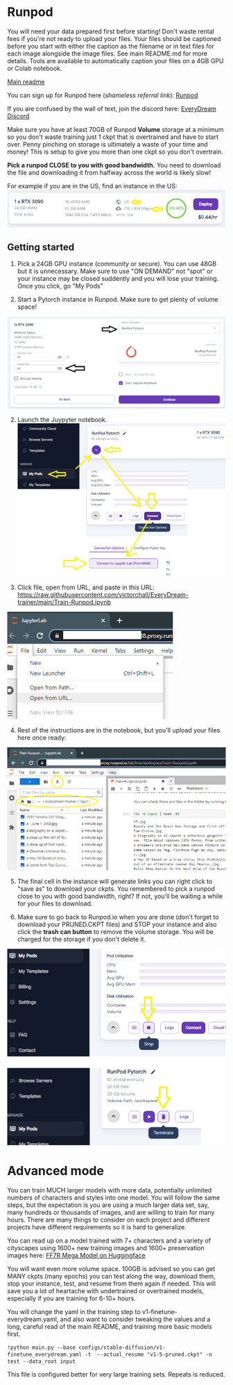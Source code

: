 # Runpod

You will need your data prepared first before starting!  Don't waste rental fees if you're not ready to upload your files.  Your files should be captioned before you start with either the caption as the filename or in text files for each image alongside the image files.  See main README.md for more details. Tools are available to automatically caption your files on a 4GB GPU or Colab notebook.

[Main readme](https://github.com/victorchall/EveryDream-trainer/blob/main/README.md)

You can sign up for Runpod here (*shameless referral link*): [Runpod](https://runpod.io?ref=oko38cd0)

If you are confused by the wall of text, join the discord here: [EveryDream Discord](https://discord.gg/uheqxU6sXN)

Make sure you have at least 70GB of Runpod **Volume** storage at a minimum so you don't waste training just 1 ckpt that is overtrained and have to start over.  Penny pinching on storage is ultimately a waste of your time and money!  This is setup to give you more than one ckpt so you don't overtrain.

**Pick a runpod CLOSE to you with good bandwidth.** You need to download the file and downloading it from halfway across the world is likely slow!

For example if you are in the US, find an instance in the US:
![location](../demo/runpodlocation.png)

## Getting started

1. Pick a 24GB GPU instance (community or secure).  You can use 48GB but it is unnecessary.  Make sure to use "ON DEMAND" not "spot" or your instance may be closed suddently and you will lose your training. Once you click, go "My Pods" 

1. Start a Pytorch instance in Runpod. Make sure to get plenty of volume space! 

![r](../demo/runpodsetup.png)

2. Launch the Juypyter notebook. 
![r](../demo/runpodconnect.png)

3. Click file, open from URL, and paste in this URL: https://raw.githubusercontent.com/victorchall/EveryDream-trainer/main/Train-Runpod.ipynb 

![r](../demo/runpodopenurl.png)

4. Rest of the instructions are in the notebook, but you'll upload your files here once ready:

![r](../demo/runpodupload.png)

5. The final cell in the instance will generate links you can right click to "save as" to download your ckpts.  You remembered to pick a runpod close to you with good bandwidth, right?  If not, you'll be waiting a while for your files to download. 

6.  Make sure to go back to Runpod.io when you are done (don't forget to download your PRUNED.CKPT files) and STOP your instance and also click the **trash can button** to remove the volume storage.  You will be charged for the storage if you don't delete it.  

![r](../demo/runpodstop.png)

# Advanced mode

You can train MUCH larger models with more data, potentially unlimited numbers of characters and styles into one model.  You will follow the same steps, but the expectation is you are using a much larger data set, say, many hundreds or thousands of images, and are willing to train for many hours.  There are many things to consider on each project and different projects have different requirements so it is hard to generalize.

You can read up on a model trained with 7+ characters and a variety of cityscapes using 1600+ new training images and 1600+ preservation images here: [FF7R Mega Model on Huggingface](https://huggingface.co/panopstor/ff7r-stable-diffusion)

You will want even more volume space.  100GB is advised so you can get MANY ckpts (many epochs) you can test along the way, download them, stop your instance, test, and resume from them again if needed.  This will save you a lot of heartache with undertrained or overtrained models, especially if you are training for 6-10+ hours.

You will change the yaml in the training step to v1-finetune-everydream.yaml, and also want to consider tweaking the values and a long, careful read of the main README, and training more basic models first.

    !python main.py --base configs/stable-diffusion/v1-finetune_everydream.yaml -t  --actual_resume "v1-5-pruned.ckpt" -n test --data_root input

This file is configured better for very large training sets.  Repeats is reduced.